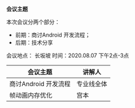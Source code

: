 **会议主题**

本次会议分两个部分：

- 前期：商讨Android 开发流程；
- 后期：技术分享

会议地点： 长坂坡  时间：2020.08.07       下午2点-3点

| 会议主题                                                     | 讲解人 |
| ------------------------------------------------------------ | ------ |
| 商讨Android 开发流程 | 专业线全体  |
| 帧动画内存优化 | 宫本 |

